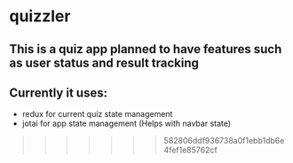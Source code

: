 
# quizzler

## This is a quiz app planned to have features such as user status and result tracking
## Currently it uses:
- redux for current quiz state management
- jotai for app state management (Helps with navbar state)
>>>>>>> 582806ddf936738a0f1ebb1db6e4fef1e85762cf
